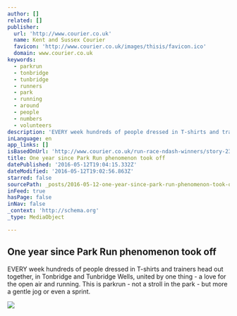 ```yaml
---
author: []
related: []
publisher:
  url: 'http://www.courier.co.uk'
  name: Kent and Sussex Courier
  favicon: 'http://www.courier.co.uk/images/thisis/favicon.ico'
  domain: www.courier.co.uk
keywords:
  - parkrun
  - tonbridge
  - tunbridge
  - runners
  - park
  - running
  - around
  - people
  - numbers
  - volunteers
description: 'EVERY week hundreds of people dressed in T-shirts and trainers head out together, in Tonbridge and Tunbridge Wells, united by one thing - a love for the open air and running. This is parkrun - not a stroll in the park - but more a gentle jog or even a sprint.'
inLanguage: en
app_links: []
isBasedOnUrl: 'http://www.courier.co.uk/run-race-ndash-winners/story-23427980-detail/story.html'
title: One year since Park Run phenomenon took off
datePublished: '2016-05-12T19:04:15.332Z'
dateModified: '2016-05-12T19:02:56.863Z'
starred: false
sourcePath: _posts/2016-05-12-one-year-since-park-run-phenomenon-took-off.md
inFeed: true
hasPage: false
inNav: false
_context: 'http://schema.org'
_type: MediaObject

---
```

<article style=""><h1>One year since Park Run phenomenon took off</h1><p>EVERY week hundreds of people dressed in T-shirts and trainers head out together, in Tonbridge and Tunbridge Wells, united by one thing - a love for the open air and running. This is parkrun - not a stroll in the park - but more a gentle jog or even a sprint.</p><img src="http://www.courier.co.uk/images/localworld/ugc-images/276434/Article/images/23427980/7279152-large.jpg" /></article>